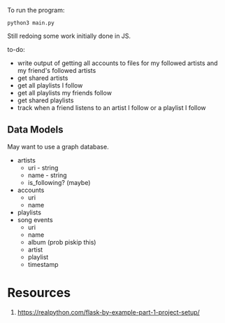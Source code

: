 To run the program:
```
python3 main.py
```

Still redoing some work initially done in JS.

to-do:
- write output of getting all accounts to files for my followed artists and my friend's followed artists
- get shared artists
- get all playlists I follow
- get all playlists my friends follow
- get shared playlists
- track when a friend listens to an artist I follow or a playlist I follow

## Data Models
May want to use a graph database.
- artists
    - uri - string
    - name - string
    - is_following? (maybe)
- accounts
    - uri
    - name
- playlists
- song events
    - uri
    - name
    - album (prob piskip this)
    - artist
    - playlist
    - timestamp


# Resources
1. https://realpython.com/flask-by-example-part-1-project-setup/